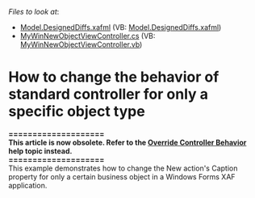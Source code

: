 <!-- default file list -->
*Files to look at*:

* [Model.DesignedDiffs.xafml](./CS/WinSolution.Module.Win/Model.DesignedDiffs.xafml) (VB: [Model.DesignedDiffs.xafml](./VB/WinSolution.Module.Win/Model.DesignedDiffs.xafml))
* [MyWinNewObjectViewController.cs](./CS/WinSolution.Module.Win/MyWinNewObjectViewController.cs) (VB: [MyWinNewObjectViewController.vb](./VB/WinSolution.Module.Win/MyWinNewObjectViewController.vb))
<!-- default file list end -->
# How to change the behavior of standard controller for only a specific object type


<p><strong>====================</strong><br /><strong>This article is now obsolete. Refer to the <a href="http://documentation.devexpress.com/#Xaf/CustomDocument2727">Override Controller Behavior</a> help topic instead.</strong><br /><strong>====================</strong><br />This example demonstrates how to change the New action's Caption property for only a certain business object in a Windows Forms XAF application.</p>

<br/>


